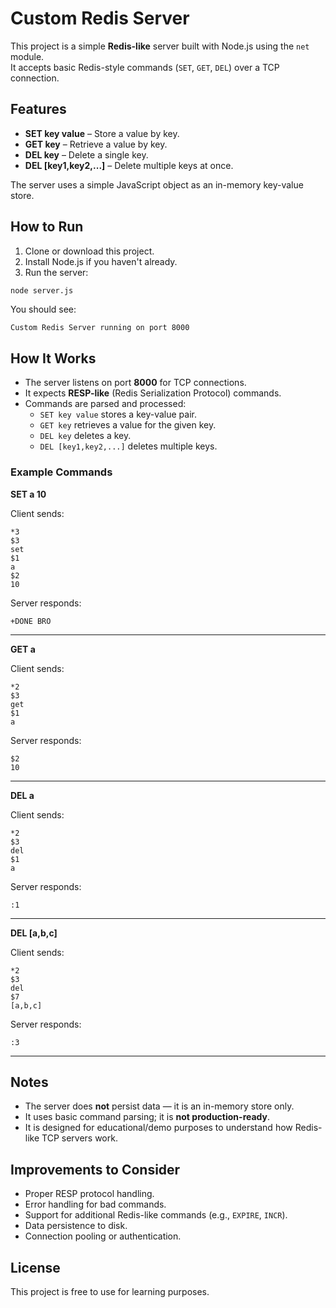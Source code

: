 # Custom Redis Server

This project is a simple **Redis-like** server built with Node.js using the `net` module.  
It accepts basic Redis-style commands (`SET`, `GET`, `DEL`) over a TCP connection.

## Features

- **SET key value** – Store a value by key.
- **GET key** – Retrieve a value by key.
- **DEL key** – Delete a single key.
- **DEL [key1,key2,...]** – Delete multiple keys at once.

The server uses a simple JavaScript object as an in-memory key-value store.

## How to Run

1. Clone or download this project.
2. Install Node.js if you haven't already.
3. Run the server:

```bash
node server.js
```

You should see:

```
Custom Redis Server running on port 8000
```

## How It Works

- The server listens on port **8000** for TCP connections.
- It expects **RESP-like** (Redis Serialization Protocol) commands.
- Commands are parsed and processed:
  - `SET key value` stores a key-value pair.
  - `GET key` retrieves a value for the given key.
  - `DEL key` deletes a key.
  - `DEL [key1,key2,...]` deletes multiple keys.

### Example Commands

**SET a 10**

Client sends:

```
*3
$3
set
$1
a
$2
10
```

Server responds:

```
+DONE BRO
```

---

**GET a**

Client sends:

```
*2
$3
get
$1
a
```

Server responds:

```
$2
10
```

---

**DEL a**

Client sends:

```
*2
$3
del
$1
a
```

Server responds:

```
:1
```

---

**DEL [a,b,c]**

Client sends:

```
*2
$3
del
$7
[a,b,c]
```

Server responds:

```
:3
```

---

## Notes

- The server does **not** persist data — it is an in-memory store only.
- It uses basic command parsing; it is **not production-ready**.
- It is designed for educational/demo purposes to understand how Redis-like TCP servers work.

## Improvements to Consider

- Proper RESP protocol handling.
- Error handling for bad commands.
- Support for additional Redis-like commands (e.g., `EXPIRE`, `INCR`).
- Data persistence to disk.
- Connection pooling or authentication.

## License

This project is free to use for learning purposes.
